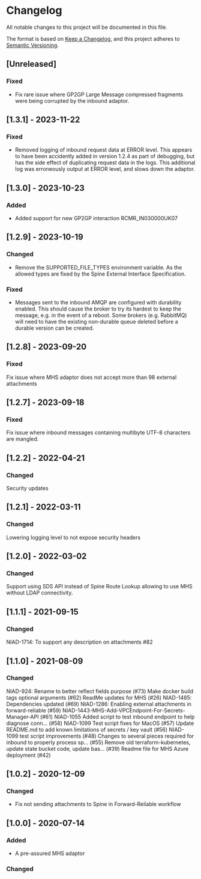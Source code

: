 # Changelog
All notable changes to this project will be documented in this file.

The format is based on [Keep a Changelog](https://keepachangelog.com/en/1.0.0/),
and this project adheres to [Semantic Versioning](https://semver.org/spec/v2.0.0.html).

## [Unreleased]

### Fixed

- Fix rare issue where GP2GP Large Message compressed fragments were being corrupted by the inbound adaptor.

## [1.3.1] - 2023-11-22

### Fixed

- Removed logging of inbound request data at ERROR level.
  This appears to have been accidently added in version 1.2.4 as part of debugging, but has the side effect of duplicating request data in the logs.
  This additional log was erroneously output at ERROR level, and slows down the adaptor.

## [1.3.0] - 2023-10-23

### Added

- Added support for new GP2GP interaction RCMR_IN030000UK07

## [1.2.9] - 2023-10-19

### Changed 

- Remove the SUPPORTED_FILE_TYPES environment variable.
  As the allowed types are fixed by the Spine External Interface Specification. 

### Fixed
- Messages sent to the inbound AMQP are configured with durability enabled.
  This should cause the broker to try its hardest to keep the message, e.g. in the event of a reboot.
  Some brokers (e.g. RabbitMQ) will need to have the existing non-durable queue deleted before a durable version can be created.

## [1.2.8] - 2023-09-20

### Fixed

Fix issue where MHS adaptor does not accept more than 98 external attachments

## [1.2.7] - 2023-09-18

### Fixed

Fix issue where inbound messages containing multibyte UTF-8 characters are mangled.

## [1.2.2] - 2022-04-21

### Changed

Security updates

## [1.2.1] - 2022-03-11

### Changed

Lowering logging level to not expose security headers

## [1.2.0] - 2022-03-02

### Changed

Support using SDS API instead of Spine Route Lookup allowing to use MHS without LDAP connectivity. 

## [1.1.1] - 2021-09-15

### Changed

NIAD-1714: To support any description on attachments #82

## [1.1.0] - 2021-08-09

### Changed

NIAD-924: Rename to better reflect fields purpose (#73)
Make docker build tags optional arguments (#62)
ReadMe updates for MHS (#26)
NIAD-1485: Dependencies updated (#69)
NIAD-1286: Enabling external attachments in forward-reliable (#59)
NIAD-1443-MHS-Add-VPCEndpoint-For-Secrets-Manager-API (#61)
NIAD-1055 Added script to test inbound endpoint to help diagnose conn… (#58)
NIAD-1099 Test script fixes for MacOS (#57)
Update README.md to add known limitations of secrets / key vault (#56)
NIAD-1099 test script improvements (#48)
Changes to several pieces required for inbound to properly process sp… (#55)
Remove old terraform-kubernetes, update state bucket code, update bas… (#39)
Readme file for MHS Azure deployment (#42)

## [1.0.2] - 2020-12-09
 
### Changed
- Fix not sending attachments to Spine in Forward-Reliable workflow

## [1.0.0] - 2020-07-14

### Added
- A pre-assured MHS adaptor
 
### Changed
